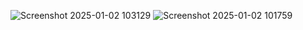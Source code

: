 ![Screenshot 2025-01-02 103129](https://github.com/user-attachments/assets/23362238-dbfb-4fa6-8583-c63e26ebc132)
![Screenshot 2025-01-02 101759](https://github.com/user-attachments/assets/09d62360-e16c-4317-b891-8f9e19e320b7)
